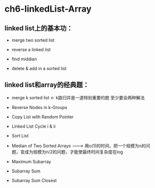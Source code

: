 # ch6-linkedList-Array

## linked list上的基本功： 

- merge two sorted list 

- reverse a linked list

- find middian 

- delete & add in a sorted list 

## linked list和array的经典题： 

- merge k sorted list  <- k路归并是一道特别重要的题 至少要会两种解法

- Reverse Nodes in k-Groups

- Copy List with Random Pointer

- Linked List Cycle i & ii

- Sort List

- Median of Two Sorted Arrays  ---> 用o(1)的时间，把一个规模为n的问题，变成为规模为n/2的问题，才能使最终时间复杂度在log

- Maximum Subarray

- Subarray Sum

- Subarray Sum Closest
